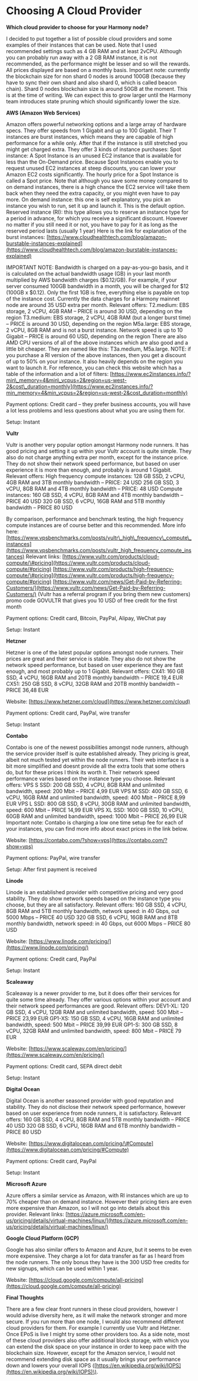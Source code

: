 # Choosing A Cloud Provider

**Which cloud provider to choose for your Harmony node?** 

I decided to put together a list of possible cloud providers and some examples of their instances that can be used. Note that I used recommended settings such as 4 GB RAM and at least 2vCPU. Although you can probably run away with a 2 GB RAM instance, it is not recommended, as the performance might be lesser and so will the rewards. All prices displayed are based on a monthly basis. Important note: currently the blockchain size for non shard 0 nodes is around 100GB \(because they have to sync their own shard and also shard 0, which is called beacon chain\). Shard 0 nodes blockchain size is around 50GB at the moment. This is at the time of writing. We can expect this to grow larger until the Harmony team introduces state pruning which should significantly lower the size.

**AWS \(Amazon Web Services\)** 

Amazon offers powerful networking options and a large array of hardware specs. They offer speeds from 1 Gigabit and up to 100 Gigabit. Their T instances are burst instances, which means they are capable of high performance for a while only. After that if the instance is still stretched you might get charged extra. They offer 3 kinds of instance purchases: Spot instance: A Spot Instance is an unused EC2 instance that is available for less than the On-Demand price. Because Spot Instances enable you to request unused EC2 instances at steep discounts, you can lower your Amazon EC2 costs significantly. The hourly price for a Spot Instance is called a Spot price. Note that although you save some money compared to on demand instances, there is a high chance the EC2 service will take them back when they need the extra capacity, or you might even have to pay more. On demand instance: this one is self explanatory, you pick an instance you wish to run, set it up and launch it. This is the default option. Reserved instance \(RI\): this type allows you to reserve an instance type for a period in advance, for which you receive a significant discount. However no matter if you still need it or not, you have to pay for it as long as the reserved period lasts \(usually 1 year\) Here is the link for explanation of the burst instances: [https://www.cloudhealthtech.com/blog/amazon-burstable-instances-explained](https://www.cloudhealthtech.com/blog/amazon-burstable-instances-explained) 

IMPORTANT NOTE: Bandwidth is charged on a pay-as-you-go basis, and it is calculated on the actual bandwidth usage \(GB\) in your last month multiplied by AWS bandwidth charges \($0.12/GB\). For example, if your server consumed 100GB bandwidth in a month, you will be charged for $12 \(100GB x $0.12\). Only the first 1GB is free, everything else is payable on top of the instance cost. Currently the data charges for a Harmony mainnet node are around 35 USD extra per month. Relevant offers: T2.medium: EBS storage, 2 vCPU, 4GB RAM – PRICE is around 30 USD, depending on the region T3.medium: EBS storage, 2 vCPU, 4GB RAM \(but a longer burst time\) – PRICE is around 30 USD, depending on the region M5a.large: EBS storage, 2 vCPU, 8GB RAM and is not a burst instance. Network speed is up to 10 Gigabit – PRICE is around 60 USD, depending on the region There are also AMD CPU versions of all of the above instances which are also good and a little bit cheaper. They are named like this: T3a.medium, M5a.large. NOTE: if you purchase a RI version of the above instances, then you get a discount of up to 50% on your instance. It also heavily depends on the region you want to launch it. For reference, you can check this website which has a table of the information and a lot of filters: [https://www.ec2instances.info/?min\_memory=4&min\_vcpus=2&region=us-west-2&cost\_duration=monthly](https://www.ec2instances.info/?min_memory=4&min_vcpus=2&region=us-west-2&cost_duration=monthly) 

Payment options: Credit card – they prefer business accounts, you will have a lot less problems and less questions about what you are using them for. 

Setup: Instant

**Vultr** 

Vultr is another very popular option amongst Harmony node runners. It has good pricing and setting it up within your Vultr account is quite simple. They also do not charge anything extra per month, except for the instance price. They do not show their network speed performance, but based on user experience it is more than enough, and probably is around 1 Gigabit. Relevant offers: High frequency compute instances: 128 GB SSD, 2 vCPU, 4GB RAM and 3TB monthly bandwidth – PRICE: 24 USD 256 GB SSD, 3 vCPU, 8GB RAM and 4TB monthly bandwidth – PRICE: 48 USD Compute instances: 160 GB SSD, 4 vCPU, 8GB RAM and 4TB monthly bandwidth – PRICE 40 USD 320 GB SSD, 6 vCPU, 16GB RAM and 5TB monthly bandwidth – PRICE 80 USD

By comparison, performance and benchmark testing, the high frequency compute instances are of course better and this recommended. More info here: [https://www.vpsbenchmarks.com/posts/vultr\_high\_frequency\_compute\_instances](https://www.vpsbenchmarks.com/posts/vultr_high_frequency_compute_instances) Relevant links: [https://www.vultr.com/products/cloud-compute/\#pricing](https://www.vultr.com/products/cloud-compute/#pricing) [https://www.vultr.com/products/high-frequency-compute/\#pricing](https://www.vultr.com/products/high-frequency-compute/#pricing) [https://www.vultr.com/news/Get-Paid-by-Referring-Customers/](https://www.vultr.com/news/Get-Paid-by-Referring-Customers/) \(Vultr has a referral program if you bring them new customers\) promo code GOVULTR that gives you 10 USD of free credit for the first month 

Payment options: Credit card, Bitcoin, PayPal, Alipay, WeChat pay 

Setup: Instant

**Hetzner**

Hetzner is one of the latest popular options amongst node runners. Their prices are great and their service is stable. They also do not show the network speed performance, but based on user experience they are fast enough, and most probably up to 1 Gigabit. Relevant offers: CX41: 160 GB SSD, 4 vCPU, 16GB RAM and 20TB monthly bandwidth – PRICE 19,4 EUR CX51: 250 GB SSD, 8 vCPU, 32GB RAM and 20TB monthly bandwidth – PRICE 36,48 EUR 

Website: [https://www.hetzner.com/cloud](https://www.hetzner.com/cloud) 

Payment options: Credit card, PayPal, wire transfer 

Setup: Instant

**Contabo** 

Contabo is one of the newest possibilities amongst node runners, although the service provider itself is quite established already. They pricing is great, albeit not much tested yet within the node runners. Their web interface is a bit more simplified and doesnt provide all the extra tools that some others do, but for these prices I think its worth it. Their network speed performance varies based on the instance type you choose. Relevant offers: VPS S SSD: 200 GB SSD, 4 vCPU, 8GB RAM and unlimited bandwidth, speed: 200 Mbit – PRICE 4,99 EUR VPS M SSD: 400 GB SSD, 6 vCPU, 16GB RAM and unlimited bandwidth, speed: 400 Mbit – PRICE 8,99 EUR VPS L SSD: 800 GB SSD, 8 vCPU, 30GB RAM and unlimited bandwidth, speed: 600 Mbit – PRICE 14,99 EUR VPS XL SSD: 1600 GB SSD, 10 vCPU, 60GB RAM and unlimited bandwidth, speed: 1000 Mbit – PRICE 26,99 EUR Important note: Contabo is charging a low one time setup fee for each of your instances, you can find more info about exact prices in the link below. 

Website: [https://contabo.com/?show=vps](https://contabo.com/?show=vps) 

Payment options: PayPal, wire transfer 

Setup: After first payment is received

**Linode** 

Linode is an established provider with competitive pricing and very good stability. They do show network speeds based on the instance type you choose, but they are all satisfactory. Relevant offers: 160 GB SSD, 4 vCPU, 8GB RAM and 5TB monthly bandwidth, network speed: in 40 Gbps, out 5000 Mbps – PRICE 40 USD 320 GB SSD, 6 vCPU, 16GB RAM and 8TB monthly bandwidth, network speed: in 40 Gbps, out 6000 Mbps – PRICE 80 USD

Website: [https://www.linode.com/pricing/](https://www.linode.com/pricing/) 

Payment options: Credit card, PayPal 

Setup: Instant

**Scaleaway** 

Scaleaway is a newer provider to me, but it does offer their services for quite some time already. They offer various options within your account and their network speed performances are good. Relevant offers: DEV1-XL: 120 GB SSD, 4 vCPU, 12GB RAM and unlimited bandwidth, speed: 500 Mbit – PRICE 23,99 EUR GP1-XS: 150 GB SSD, 4 vCPU, 16GB RAM and unlimited bandwidth, speed: 500 Mbit – PRICE 39,99 EUR GP1-S: 300 GB SSD, 8 vCPU, 32GB RAM and unlimited bandwidth, speed: 800 Mbit – PRICE 79 EUR

 Website: [https://www.scaleway.com/en/pricing/](https://www.scaleway.com/en/pricing/) 

Payment options: Credit card, SEPA direct debit 

Setup: Instant

**Digital Ocean** 

Digital Ocean is another seasoned provider with good reputation and stability. They do not disclose their network speed performance, however based on user experience from node runners, it is satisfactory. Relevant offers: 160 GB SSD, 4 vCPU, 8GB RAM and 5TB monthly bandwidth – PRICE 40 USD 320 GB SSD, 6 vCPU, 16GB RAM and 6TB monthly bandwidth – PRICE 80 USD 

Website: [https://www.digitalocean.com/pricing/\#Compute](https://www.digitalocean.com/pricing/#Compute) 

Payment options: Credit card, PayPal 

Setup: Instant

**Microsoft Azure** 

Azure offers a similar service as Amazon, with RI instances which are up to 70% cheaper than on demand instance. However their pricing tiers are even more expensive than Amazon, so I will not go into details about this provider. Relevant links: [https://azure.microsoft.com/en-us/pricing/details/virtual-machines/linux/](https://azure.microsoft.com/en-us/pricing/details/virtual-machines/linux/)

**Google Cloud Platform \(GCP\)**

Google has also similar offers to Amazon and Azure, but it seems to be even more expensive. They charge a lot for data transfer as far as I heard from the node runners. The only bonus they have is the 300 USD free credits for new signups, which can be used within 1 year. 

Website: [https://cloud.google.com/compute/all-pricing](https://cloud.google.com/compute/all-pricing)

**Final Thoughts** 

There are a few clear front runners in these cloud providers, however I would advise diversity here, as it will make the network stronger and more secure. If you run more than one node, I would also recommend different cloud providers for them. For example I currently use Vultr and Hetzner. Once EPoS is live I might try some other providers too. As a side note, most of these cloud providers also offer additional block storage, with which you can extend the disk space on your instance in order to keep pace with the blockchain size. However, except for the Amazon service, I would not recommend extending disk space as it usually brings your performance down and lowers your overall IOPS \([https://en.wikipedia.org/wiki/IOPS](https://en.wikipedia.org/wiki/IOPS)\).

